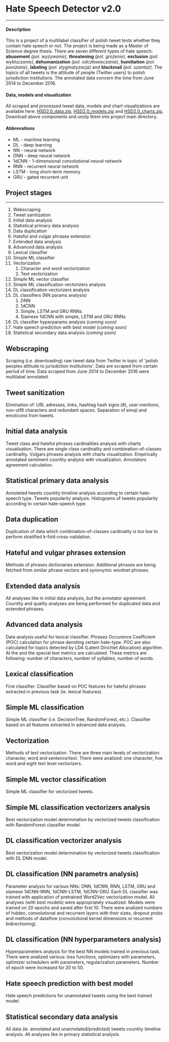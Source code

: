 # Hate Speech Detector v2.0
---
#### Description
This is a project of a multilabel classifier of polish tweet texts whether they contain hate speech or not. The project is being made as a Master of Science degree thesis. There are seven different types of hate speech: **abusement** *(pol. wyzywanie)*, **threatening** *(pol. grożenie)*, **exclusion** *(pol. wykluczanie)*, **dehumanization** *(pol. odczłowieczanie)*, **humiliation** *(pol. poniżanie)*, **labeling** *(pol. stygmatyzacja)* and **blackmail** *(pol. szantaż)*. The topics of all tweets is the attitude of people (Twitter users) to polish jurisdiction institutions. The annotated data concern the time from June 2014 to December 2016.
#### Data, models and visualization
All scraped and processed tweet data, models and chart visualizations are available here: [HSD2.0_data.zip](https://drive.google.com/file/d/1Cg1mulD2AAp7jiQ1ShZp8xgRtBODiLVg/view?usp=sharing), [HSD2.0_models.zip](https://drive.google.com/file/d/19QzvSJQ1n663e2MAV_AtZtZSs-Ts9vJF/view?usp=sharing) and [HSD2.0_charts.zip](https://drive.google.com/file/d/1mErHvy8aLiFhXP6NBCNQ_ZNRuOYRzDQ1/view?usp=sharing). Download above components and unzip them into project main directory.
#### Abbrevations
* ML - machine learning
* DL - deep learning
* NN - neural network
* DNN - deep neural network
* 1dCNN - 1-dimensional convolutional neural network
* RNN - recurrent neural network
* LSTM - long short-term memory
* GRU - gated recurrent unit

## Project stages
---
1. Webscraping
2. Tweet sanitization
3. Initial data analysis
4. Statistical primary data analysis
5. Data duplication
6. Hateful and vulgar phrases extension
7. Extended data analysis
8. Advanced data analysis
9. Lexical classifier
10. Simple ML classifier
11. Vectorization
    1. Character and word vectorization
    2. Text vectorization
12. Simple ML vector classifier
13. Simple ML classification vectorizers analysis
14. DL classification vectorizers analysis
15. DL classifiers (NN params analysis)
    1. DNN
    2. 1dCNN
    3. Simple, LSTM and GRU RNNs
    4. Siamese 1dCNN with simple, LSTM and GRU RNNs
16. DL classifier hyperparams analysis *(coming soon)*
17. Hate speech prediction with best model *(coming soon)*
18. Statistical secondary data analysis *(coming soon)*

## Webscraping
Scraping (i.e. downloading) raw tweet data from Twitter in topic of 'polish peoples attitude to jurisdiction institutions'. Data are scraped from certain period of time. Data scraped from June 2014 to December 2016 were multilabel annotated.

## Tweet sanitization
Elimination of: URL adresses, links, hashtag hash signs (#), user mentions, non-utf8 characters and redundant spaces. Separation of emoji and emoticons from tweets.

## Initial data analysis
Tweet class and hateful phrases cardinalities analysis with charts visualisation. There are single class cardinality and combination-of-classes cardinality. Vulgars phrases analysis with charts visualization. Empirically annotated sentiment countity analysis with visualization. Annotators agreement calculation.

## Statistical primary data analysis
Annoteted tweets countity timeline analysis according to certain hate-speech type. Tweets popularity analysis. Histograms of tweets popularity according to certain hate-speech type.

## Data duplication
Duplication of data which combination-of-classes cardinality is too low to perform stratified k-fold cross-validation.

## Hateful and vulgar phrases extension
Methods of phrases dictionaries extension. Additional phrases are being fetched from similar phrase vectors and synonymic wordnet phrases.

## Extended data analysis
All analyses like in initial data analysis, but the annotator agreement. Countity and quality analyses are being performed for duplicated data and extended phrases.

## Advanced data analysis
Data analysis useful for lexical classifier. Phrases Occurence Coefficient (POC) calculation for phrase denoting certain hate-type. POC are also calculated for topics detected by LDA (Latent Dirichlet Allocation) algorithm. At the and the special text metrics are calculated. These metrics are following: number of characters, number of syllables, number of words.

## Lexical classification
First classifier. Classifier based on POC features for hateful phrases extracted in previous task (ie. lexical features).

## Simple ML classification
Simple ML classifier (i.e. DecisionTree, RandomForest, etc.). Classifier based on all features extracted in advanced data analysis.

## Vectorization
Methods of text vectorization. There are three main levels of vectorization: character, word and sentence/text. There were analized: one character, five word and eight text level vectorizers.

## Simple ML vector classification
Simple ML classifier for vectorized tweets.

## Simple ML classification vectorizers analysis
Best vectorization model determination by vectorized tweets classification with RandomForest classifier model.

## DL classification vectorizer analysis
Best vectorization model determination by vectorized tweets classification with DL DNN model.

## DL classification (NN parametrs analysis)
Parameter analysis for various NNs: DNN, 1dCNN, RNN, LSTM, GRU and siamese 1dCNN-RNN, 1dCNN-LSTM, 1dCNN-GRU. Each DL classifier was trained with application of pretrained Word2Vec vectorization model. All analyses (with best models) were appropriately visualized. Models were trained on 20 epochs and saved after first 10.
There were analized numbers of hidden, convolutional and recurrent layers with their sizes, dropout probs and methods of dataflow (convolutional kernel dimensions or recurrent bidirectioning).

## DL classification (NN hyperparameters analysis)
Hyperparameters analysis for the best NN models trained in previous task. There were analized various: loss functions, optimizers with parameters, optimizer schedulers with parameters, regularization parameters. Number of epoch were increased for 20 to 50.

## Hate speech prediction with best model
Hate speech predictions for unannotated tweets using the best trained model.

## Statistical secondary data analysis
All data (ie. annotated and unannotated/predicted) tweets countity timeline analysis. All analyses like in primary statistical analysis.
